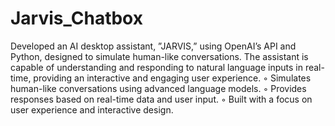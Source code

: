 # Jarvis_Chatbox

Developed an AI desktop assistant, ”JARVIS,” using OpenAI’s API and Python, designed to
simulate human-like conversations. The assistant is capable of understanding and responding to
natural language inputs in real-time, providing an interactive and engaging user experience.
◦ Simulates human-like conversations using advanced language models.
◦ Provides responses based on real-time data and user input.
◦ Built with a focus on user experience and interactive design.
